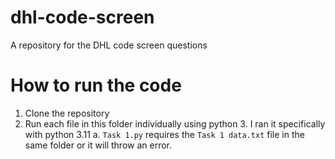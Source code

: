 # dhl-code-screen
A repository for the DHL code screen questions

# How to run the code
1. Clone the repository
2. Run each file in this folder individually using python 3. I ran it specifically with python 3.11
   a. `Task 1.py` requires the `Task 1 data.txt` file in the same folder or it will throw an error.
